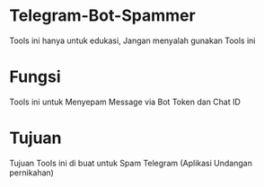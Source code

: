 # Telegram-Bot-Spammer
Tools ini hanya untuk edukasi, Jangan menyalah gunakan Tools ini
# Fungsi
Tools ini untuk Menyepam Message via Bot Token dan Chat ID
# Tujuan
Tujuan Tools ini di buat untuk Spam Telegram (Aplikasi Undangan pernikahan)
